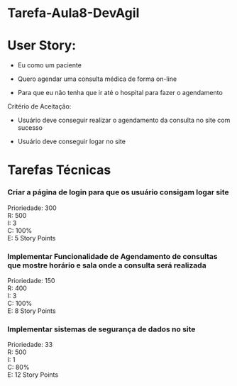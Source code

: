 # Tarefa-Aula8-DevAgil
# User Story:
- Eu como um paciente

- Quero agendar uma consulta médica de forma on-line

- Para que eu não tenha que ir até o hospital para fazer o agendamento

 Critério de Aceitação:
- Usuário deve conseguir realizar o agendamento da consulta no site com sucesso

- Usuário deve conseguir logar no site 

# Tarefas Técnicas

###  Criar a página de login para que os usuário consigam logar site

Prioriedade: 300\
R: 500\
I: 3\
C: 100%\
E: 5 Story Points

###  Implementar Funcionalidade de Agendamento de consultas que mostre horário e sala onde a consulta será realizada

Prioriedade: 150\
R: 400\
I: 3\
C: 100%\
E: 8 Story Points

###  Implementar sistemas de segurança de dados no site

Prioriedade: 33\
R: 500\
I: 1\
C: 80%\
E: 12 Story Points